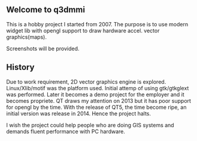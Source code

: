 ## Welcome to q3dmmi

This is a hobby project I started from 2007.
The purpose is to use modern widget lib with opengl support to draw hardware accel. vector graphics(maps).

Screenshots will be provided.

## History
Due to work requirement, 2D vector graphics engine is explored. Linux/Xlib/motif was the platform used.
Initial attemp of using gtk/gtkglext was performed. Later it becomes a demo project for the employer and it becomes propriete.
QT draws my attention on 2013 but it has poor support for opengl by the time. With the release of QT5, the time become ripe, an initial version was release in 2014.
Hence the project halts.

I wish the project could help people who are doing GIS systems and demands fluent performance with PC hardware. 
